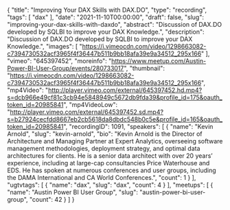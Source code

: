 {
  "title": "Improving Your DAX Skills with DAX.DO",
  "type": "recording",
  "tags": [
    "dax"
  ],
  "date": "2021-11-10T00:00:00",
  "draft": false,
  "slug": "improving-your-dax-skills-with-daxdo",
  "abstract": "Discussion of DAX.DO developed by SQLBI to improve your DAX Knowledge.",
  "description": "Discussion of DAX.DO developed by SQLBI to improve your DAX Knowledge.",
  "images": [
    "https://i.vimeocdn.com/video/1298663082-c7394730532acf3965f4f36447b511b9bb18afa39e9a34512_295x166"
  ],
  "vimeo": "645397452",
  "moreinfo": "https://www.meetup.com/Austin-Power-BI-User-Group/events/280733017",
  "thumbnail": "https://i.vimeocdn.com/video/1298663082-c7394730532acf3965f4f36447b511b9bb18afa39e9a34512_295x166",
  "mp4Video": "http://player.vimeo.com/external/645397452.hd.mp4?s=dcb966e49cf81c3cb94e5848949c5672db9fda39&profile_id=175&oauth_token_id=20985841",
  "mp4VideoLow": "http://player.vimeo.com/external/645397452.sd.mp4?s=b27924cecfdd8667eb2cb5618da8dbdc548b0c5e&profile_id=165&oauth_token_id=20985841",
  "recordingID": 1091,
  "speakers": [
    {
      "name": "Kevin Arnold",
      "slug": "kevin-arnold",
      "bio": "Kevin Arnold is the Director of Architecture and Managing Partner at Expert Analytics, overseeing software management methodologies, deployment strategy, and optimal data architectures for clients. He is a senior data architect with over 20 years’ experience, including at large-cap consultancies Price Waterhouse and EDS. He has spoken at numerous conferences and user groups, including the DAMA International and CA World Conferences.",
      "count": 1
    }
  ],
  "ugtvtags": [
    {
      "name": "dax",
      "slug": "dax",
      "count": 4
    }
  ],
  "meetups": [
    {
      "name": "Austin Power BI User Group",
      "slug": "austin-power-bi-user-group",
      "count": 42
    }
  ]
}